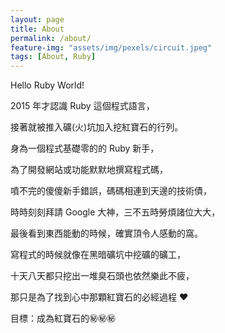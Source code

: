 ```yaml
---
layout: page
title: About
permalink: /about/
feature-img: "assets/img/pexels/circuit.jpeg"
tags: [About, Ruby]
---
```


Hello Ruby World!

2015 年才認識 Ruby 這個程式語言，

接著就被推入礦(火)坑加入挖紅寶石的行列。

身為一個程式基礎零的的 Ruby 新手，

為了開發網站或功能默默地撰寫程式碼，

噴不完的傻傻新手錯誤，碼碼相連到天邊的技術債，

時時刻刻拜請 Google 大神，三不五時勞煩諸位大大，

最後看到東西能動的時候，確實頂令人感動的窩。

寫程式的時候就像在黑暗礦坑中挖礦的礦工，

十天八天都只挖出一堆臭石頭也依然樂此不疲，

那只是為了找到心中那顆紅寶石的必經過程 ♥

目標：成為紅寶石的㊙㊙㊙
